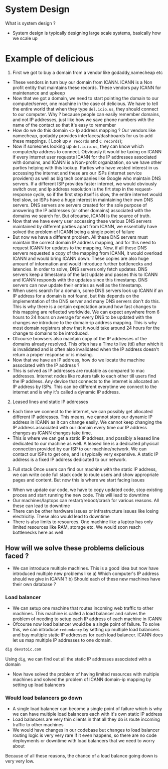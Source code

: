# System Design
What is system design ?
- System design is typically designing large scale systems, basically how we scale up

# Example of delicious
1) First we got to buy a domain from a vendor like godaddy,namecheap etc
- These vendors in turn buy our domain from ICANN. 
ICANN is a Non profit entity that maintains these records. These vendors pay ICANN for maintenance and upkeep
- Now that we got a domain, we need to start pointing the domain to our computer/server, one machine in the case of delicious.
We have to tell the entire world that when they type `del.icio.us`, they should connect to our computer.
Why ? because people can easily remember domains, and not IP addresses, just like how we save 
phone numbers with the name of the contact so that it's easy to remember
- How do we do this domain <> Ip address mapping ? Our vendors like namecheap, godaddy provides interfaces/dashboards
for us to add these mappings. ( Look up `A records` and `C records`);
- Now if someones looking up `del.icio.us`, they can know which computer/ip address to connect. Obviously it would be
taxing on ICANN if every internet user requests ICANN for the IP addresses associated with domains, and ICANN is a Non-profit
organization, so we have other parties helping with this lookup. Parties who have vested interest in us accessing the internet
and these are our ISPs (internet service providers) as well as big tech companies like Google who maintain DNS servers. 
If a different ISP provides faster internet, we would obviously switch over, and Ip address resolution is the firt step
in the request-response cycle, so if the first step itself is slow, the entire internet would feel slow, so ISPs have a huge
interest in maintaining their own DNS servers. DNS servers are servers created for the sole purpose of answering the IP addresses (or other domains) associated with the domains
we search for. But ofcourse, ICANN is the source of truth.
- Now that we have every user accessing these various DNS servers maintained by different parties apart from ICANN,
we essentially have solved the problem of ICANN being a single point of failure
- But now we have a different problem. All these DNS servers must maintain the correct domain IP address mapping, and for this
need to request ICANN for updates to the mapping. Now, if all these DNS servers requested a copy of the mapping from
ICANN, it would overload ICANN and would bring ICANN down. These copies are also huge amount of information and would introduce
further bottlenecks and latencies. In order to solve, DNS servers only fetch updates. DNS servers keep a timestamp of the last update
and passes this to ICANN and ICANN responds with the updates since this timestamp.
DNS servers can now update their entries as well as the timestamp.
- When users search for a domain, some DNS servers look up ICANN if an IP address for a domain is not found, 
but this depends on the implementation of the DNS server and many DNS servers don't do this. This is why there is a certain expectation
around how fast changes to this mapping are reflected worldwide. We can expect anywhere from 6 hours to 24 hours on average for every
DNS to be updated with the changes we introduce to the domain-ip address mapping. This is why most domain registrars show that it would
take around 24 hours for the change to domains to be introduced.
- Ofcourse browsers also maintain copy of the IP addresses of the domains already resolved. This often has a Time to live (ttl) after which it is invalidated and is often
also invalidated when the IP address doesn't return a proper response or is missing.
- Now that we have an IP address, how do we locate the machine associated with the IP address ?
- This is solved as IP addresses are routable as compared to mac addresses. Internet nodes like routers talk to each other till users
find the IP address. Any device that connects to the internet is allocated an IP address by ISPs. This can be different everytime we
connect to the internet and is why it's called a dynamic IP address.

2) Leased lines and static IP addresses
- Each time we connect to the internet, we can possibly get allocated different IP addresses. This means, we cannot store
our dynamic IP address in ICANN as it can change easily. We cannot keep changing the IP address associated with
our domain every time our IP address changes as ICANN changes take time.
- This is where we can get a static IP address, and possibly a leased line dedicated to our machine as well. A leased line
is a dedicated physical connection provided by our ISP to our machine/network. We can contact our ISPs to get one,
and is typically very expensive. A static IP address is a fixed IP address dedicated to our network.

3) Full stack
Once users can find our machine with the static IP address, we can write code full stack code to route users 
and show appropriate pages and content. But now this is where we start facing issues
- When we update our code, we have to copy updated code, stop existing proces and start running the new code.
This will lead to downtime
- Our machines/laptops can restart/reboot/crash for various reasons. All these can lead to downtime
- There can be other hardware issues or infrastructure issues like losing electricitiy. These also would lead to downtime
- There is also limits to resources. One machine like a laptop has only limited resources like RAM, storage etc. We would
soon reach bottlenecks here as well

##  How will we solve these problems delicious faced ?
- We can introduce multiple machines. This is a good idea but now have introduced multiple new problems like
a) Which computer's IP address should we give in ICANN ?
b) Should each of these new machines have their own database ?

### Load balancer
- We can setup one machine that routes incoming web traffic to other machines. This machine is called a load balancer and solves the
problem of needing to setup each IP address of each machine in ICANN
- Ofcourse now load balancer would be a single point of failure. To solve this, we can introduce `redundancy` 
by setting up multiple load balancers and buy multiple static IP addresses for each load balancer. 
ICANN does let us map multiple IP addresses to one domain.

```bash
dig devstoic.com
```
Using `dig`, we can find out all the static IP addresses associated with a domain

- Now have solved the problem of having limited resources with multiple machines and solved
the problem of ICANN domain-ip mapping by setting up load balancers

### Would load balancers go down
- A single load balancer can become a single point of failure which is why we can have multiple
load balancers each with it's own static IP address
- Load balancers are very thin clients in that all they do is route incoming traffic to other machines
- We would have changes in our codebase but changes to load balancer routing logic is very very rare if it even happens,
so there are no code deployments or downtime with load balancers that we need to worry about

Because of all these reasons, the chance of a load balance going down is very very low.

